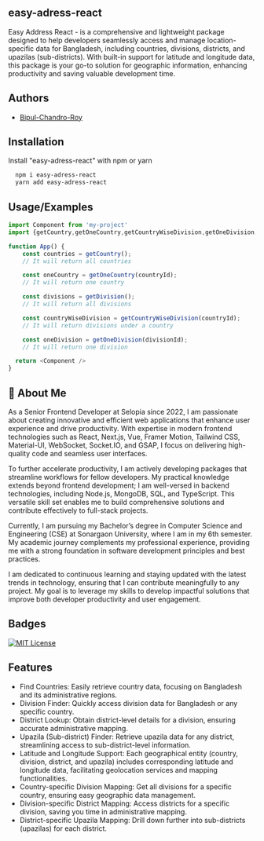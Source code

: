 ## easy-adress-react

Easy Address React - is a comprehensive and lightweight package designed to help developers seamlessly access and manage location-specific data for Bangladesh, including countries, divisions, districts, and upazilas (sub-districts). With built-in support for latitude and longitude data, this package is your go-to solution for geographic information, enhancing productivity and saving valuable development time.


## Authors

- [Bipul-Chandro-Roy](https://www.github.com/sbipul)

## Installation

Install "easy-adress-react" with npm or yarn

```bash
  npm i easy-adress-react
  yarn add easy-adress-react
```

## Usage/Examples

```javascript
import Component from 'my-project'
import {getCountry,getOneCountry,getCountryWiseDivision,getOneDivision,getDivision,getDistrict,getOneDistrict,getDivisionWiseDistrict,getUpazilla,getOneUpazilla,getDistrictWiseUpazilla} from 'easy-adress-react'

function App() {
    const countries = getCountry();
    // It will return all countries

    const oneCountry = getOneCountry(countryId);
    // It will return one country

    const divisions = getDivision();
    // It will return all divisions

    const countryWiseDivision = getCountryWiseDivision(countryId);
    // It will return divisions under a country

    const oneDivision = getOneDivision(divisionId);
    // It will return one division

  return <Component />
}
```


## 🚀 About Me
As a Senior Frontend Developer at Selopia since 2022, I am passionate about creating innovative and efficient web applications that enhance user experience and drive productivity. With expertise in modern frontend technologies such as React, Next.js, Vue, Framer Motion, Tailwind CSS, Material-UI, WebSocket, Socket.IO, and GSAP, I focus on delivering high-quality code and seamless user interfaces.

To further accelerate productivity, I am actively developing packages that streamline workflows for fellow developers. My practical knowledge extends beyond frontend development; I am well-versed in backend technologies, including Node.js, MongoDB, SQL, and TypeScript. This versatile skill set enables me to build comprehensive solutions and contribute effectively to full-stack projects.

Currently, I am pursuing my Bachelor’s degree in Computer Science and Engineering (CSE) at Sonargaon University, where I am in my 6th semester. My academic journey complements my professional experience, providing me with a strong foundation in software development principles and best practices.

I am dedicated to continuous learning and staying updated with the latest trends in technology, ensuring that I can contribute meaningfully to any project. My goal is to leverage my skills to develop impactful solutions that improve both developer productivity and user engagement.


## Badges

[![MIT License](https://img.shields.io/badge/License-MIT-green.svg)](https://choosealicense.com/licenses/mit/)




## Features

- Find Countries: Easily retrieve country data, focusing on Bangladesh and its administrative regions.
- Division Finder: Quickly access division data for Bangladesh or any specific country.
- District Lookup: Obtain district-level details for a division, ensuring accurate administrative mapping.
- Upazila (Sub-district) Finder: Retrieve upazila data for any district, streamlining access to sub-district-level information.
- Latitude and Longitude Support: Each geographical entity (country, division, district, and upazila) includes corresponding latitude and longitude data, facilitating geolocation services and mapping functionalities.
- Country-specific Division Mapping: Get all divisions for a specific country, ensuring easy geographic data management.
- Division-specific District Mapping: Access districts for a specific division, saving you time in administrative mapping.
- District-specific Upazila Mapping: Drill down further into sub-districts (upazilas) for each district.

